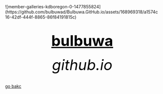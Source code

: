 <html>
 <head>
   <title>wow</title>
 </head>
  <body bg-colour="blue">
	![member-galleries-kdboregon-0-1477855824](https://github.com/bulbuwad/Bulbuwa.GitHub.io/assets/168969318/a1574c16-42df-444f-8865-86f84191815c)
        <center><h1><font size="120"><font color="black"><u>bulbuwa</u></font></font></h1></center>
	<center><h6><font size="10"><font color="black">github.io</font></font></h6></center>
	  <a href=" https://bulbuwad.github.io/github.io./">go bakc</a>
  </body>
</html>
